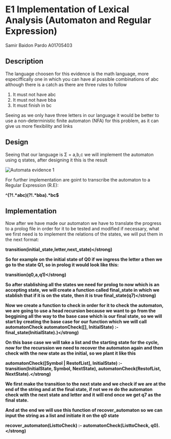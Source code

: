 # E1 Implementation of Lexical Analysis (Automaton and Regular Expression)
Samir Baidon Pardo A01705403

## Description
The language choosen for this evidence is the math language, 
more especiffically one in which you can have al possible combinations of abc
although there is a catch as there are three rules to follow

1. It must not have abc
2. It must not have bba
3. It must finish in bc

Seeing as we only have three letters in our language it would be better to use a 
non-deterministic finite automaton (NFA) for this problem, as it can give us more flexibility and links

## Design

Seeing that our language is 
Σ = a,b,c
we will implement the automaton using q states, after designing it this is the result

![Automata evidence 1](https://github.com/Zathiald/automaton/assets/111139805/5dd46a2c-f45b-4341-9380-eff2b9601d73)

For further implementation are goint to transcribe the automaton to a Regular Expression (R.E):

<strong>^(?!.*abc)(?!.*bba).*bc$</strong>

## Implementation
Now after we have made our automaton we have to translate the progress to a prolog file in order for it to be tested and modified if necessary, what we first need is to implement the relations of the states, we will put them in the next format: 

<strong>transition(initial_state,letter,next_state)</strong)

So for example on the initial state of Q0 if we ingress the letter a then we go to the state Q1, so in prolog it would look like this:

<strong>transition(q0,a,q1)</strong)

So after stablishing all the states we need for prolog to now which is an accepting state, we will create a function called final_state in which we stablish that if it is on the state, then it is true
<strong>final_state(q7)</strong)

Now we create a function to check in order for it to check the automaton, we are going to use a head recursion because we want to go from the beggining all the way to the base case which is our final state, so we will start by creating the base case for our function which we will call automatonCheck
<strong>automatonCheck([], InitialState) :-
    final_state(InitialState).)</strong)
    
On this base case we will take a list and the starting state for the cycle, now for the recurssion we need to recover the automaton again and then check with the new state as the initial, so we plant it like this

<strong>automatonCheck([Symbol | RestofList], InitialState) :-
    transition(InitialState, Symbol, NextState),
    automatonCheck(RestofList, NextState).</strong)

We first make the transition to the next state and we check if we are at the end of the string and at the final state, if not we re do the automaton check with the next state and letter and it will end once we get q7 as the final state.

And at the end we will use this function of recover_automaton so we can input the string as a list and initiate it on the q0 state

<strong>recover_automaton(ListtoCheck) :-
    automatonCheck(ListtoCheck, q0).</strong)



